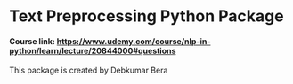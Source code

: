 # Text Preprocessing Python Package

#### Course link: https://www.udemy.com/course/nlp-in-python/learn/lecture/20844000#questions

This package is created by Debkumar Bera